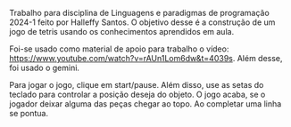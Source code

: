 Trabalho para disciplina de Linguagens e paradigmas de programação 2024-1 feito por Halleffy Santos.
O objetivo desse é a construção de um jogo de tetris usando os conhecimentos aprendidos em aula.

Foi-se usado como material de apoio para trabalho o vídeo: https://www.youtube.com/watch?v=rAUn1Lom6dw&t=4039s.
Além desse, foi usado o gemini.

Para jogar o jogo, clique em start/pause. Além disso, use as setas do teclado para controlar a posição deseja do objeto.
O jogo acaba, se o jogador deixar alguma das peças chegar ao topo.
Ao completar uma linha se pontua.
